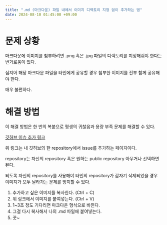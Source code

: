 ```yaml
---
title: ".md (마크다운) 파일 내에서 이미지 디렉토리 지정 없이 추가하는 법"
date: 2024-08-10 01:45:00 +09:00
---
```


# 문제 상황
마크다운에 이미지를 첨부하려면 .png 혹은 .jpg 파일의 디렉토리를 지정해줘야 한다는 번거로움이 있다.

심지어 해당 마크다운 파일을 타인에게 공유할 경우 첨부한 이미지를 전부 함께 공유해야 한다.

매우 불편하다.


# 해결 방법
이 해결 방법은 한 번의 복붙으로 평생의 귀찮음과 용량 부족 문제를 해결할 수 있다.

[깃허브 이슈 추가 링크](https://github.com/HayeonJeong/HayeonJeong/issues/new)

위 링크는 내 깃허브의 한 repository에서 issue를 추가하는 페이지이다.

repository는 자신의 repository 혹은 원하는 public repository 아무거나 선택하면 된다.

되도록 자신의 repository를 사용해야 타인의 repository가 갑자기 삭제되었을 경우 이미지가 모두 날라가는 문제를 방지할 수 있다.

1. 추가하고 싶은 이미지를 복사한다. (Ctrl + C)
2. 위 링크에서 이미지를 붙여넣는다. (Ctrl + V)
3. 1~3초 정도 기다리면 마크다운 형식으로 바뀐다.
4. 그걸 다시 복사해서 나의 .md 파일에 붙여넣는다.
5. 끗~